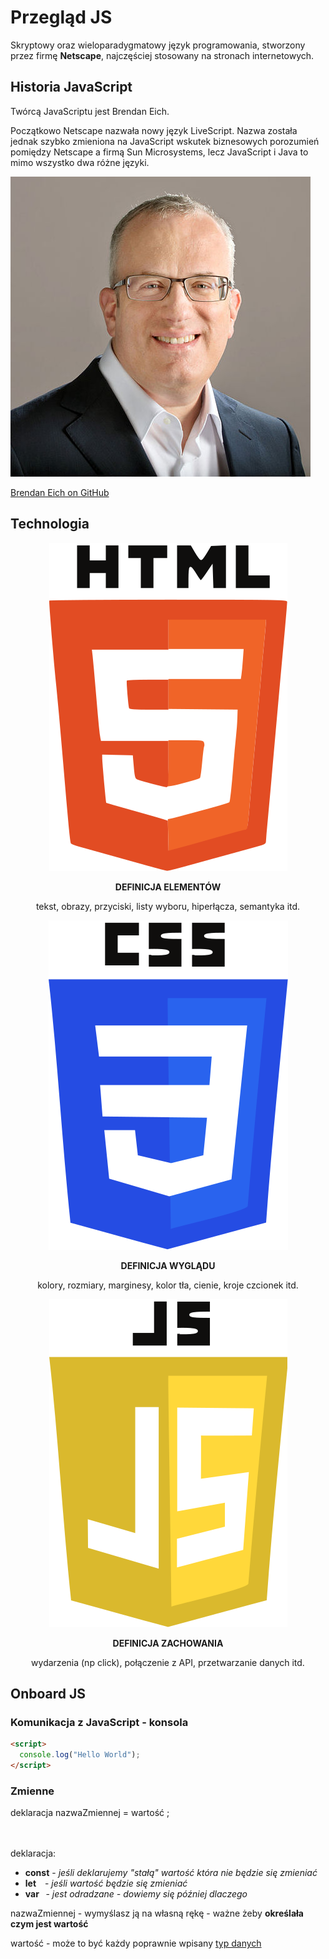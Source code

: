 # Przegląd JS
  Skryptowy oraz wieloparadygmatowy język programowania, stworzony przez firmę **Netscape**, najczęściej stosowany na stronach internetowych.
## Historia JavaScript
<div class="standardWrapper">
<div>
  Twórcą JavaScriptu jest Brendan Eich.

  Początkowo Netscape nazwała nowy język LiveScript. Nazwa została jednak szybko zmieniona na JavaScript wskutek biznesowych porozumień pomiędzy Netscape a firmą Sun Microsystems, lecz JavaScript i Java to mimo wszystko dwa różne języki.
</div>
<div>

  ![Brendan Eich](./images/brendaneich.png)

  [Brendan Eich on GitHub](https://github.com/BrendanEich)
</div>
</div>

## Technologia 
<div class="standardWrapper reverse">
<div style="text-align:center;">

  ![html logo](./images/html5_logo.svg)
  
  **DEFINICJA ELEMENTÓW**

  tekst, obrazy, przyciski, listy wyboru, hiperłącza, semantyka itd.
</div>
<div style="text-align:center;">

  ![css logo](./images/css3_logo.svg)  
  
  **DEFINICJA WYGLĄDU**

  kolory, rozmiary, marginesy, kolor tła, cienie, kroje czcionek itd.
</div>
<div style="text-align:center;">

  ![JavaScript Logo](./images/js_logo.svg)  

  **DEFINICJA ZACHOWANIA**

  wydarzenia (np click), połączenie z API, przetwarzanie danych itd.
</div>
</div>

## Onboard JS
### Komunikacja z JavaScript - konsola
```html
<script>
  console.log("Hello World");
</script>
```

### Zmienne
<div class="exampleTagsContainer">
  <div class="exampleTag">
    <span style="color:var(--green);">deklaracja</span>
    <span style="color:var(--red);">nazwaZmiennej</span>
    <span> = </span>
    <span style="color:var(--pink);">wartość</span>
    <span>;</span>
  </div>
</div>
<br />
<br />

<span style="color:var(--green);">deklaracja</span>:
- **const** - *jeśli deklarujemy "stałą" wartość która nie będzie się zmieniać*
- **let&nbsp;&nbsp;&nbsp;** - *jeśli wartość będzie się zmieniać*
- **var&nbsp;&nbsp;** - *jest odradzane - dowiemy się później dlaczego*

<span style="color:var(--red);">nazwaZmiennej</span> - wymyślasz ją na własną rękę - ważne żeby **określała czym jest wartość**

<span style="color:var(--pink);">wartość</span> - może to być każdy poprawnie wpisany [typ danych](js_data_types.md)